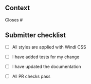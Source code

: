 ## Context
<!-- Summarize the change and why you are making it -->

Closes # <!-- Add the ID of the related issue here -->

## Submitter checklist

- [ ] All styles are applied with Windi CSS
- [ ] I have added tests for my change
- [ ] I have updated the documentation
- [ ] All PR checks pass

